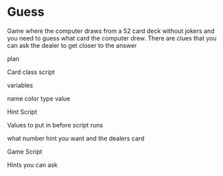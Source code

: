 # Guess
Game where the computer draws from a 52 card deck without jokers and you need to guess what card the computer drew. There are clues that you can ask the dealer to get closer to the answer

plan 

Card class script 

variables

name
color
type
value


Hint Script

Values to put in before script runs

what number hint you want and the dealers card 


Game Script 

Hints you can ask 

